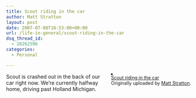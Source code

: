 ```yaml
---
title: Scout riding in the car
author: Matt Stratton
layout: post
date: 2007-07-08T16:53:00+00:00
url: /life-in-general/scout-riding-in-the-car
dsq_thread_id:
  - 28262596
categories:
  - Personal

---
```

<div style="float:right;margin-left:10px;margin-bottom:10px;">
  <a href="http://www.flickr.com/photos/mugsy/756943302/" title="photo sharing"><img src="http://farm2.static.flickr.com/1430/756943302_09024e8fa5_m.jpg" alt="" style="border:solid 2px #000000;" /></a> <br /> <span style="font-size:.9em;margin-top:0;"> <a href="http://www.flickr.com/photos/mugsy/756943302/">Scout riding in the car</a> <br /> Originally uploaded by <a href="http://www.flickr.com/people/mugsy/">Matt Stratton</a>. </span>
</div>

Scout is crashed out in the back of our car right now. We&#8217;re currently halfway home, driving past Holland Michigan.